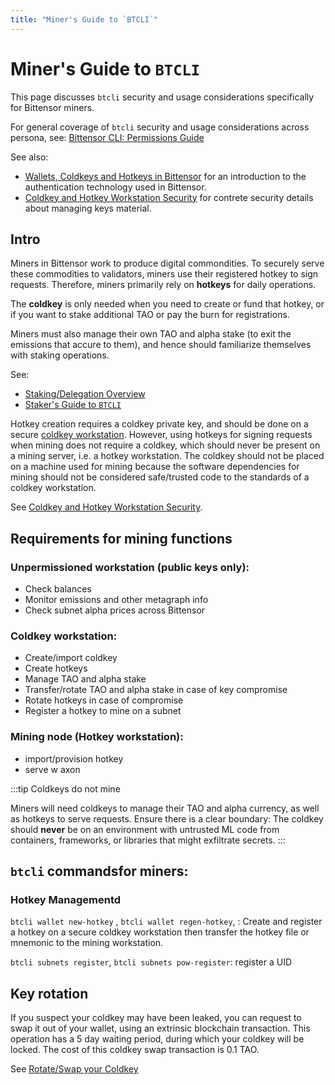 ```yaml
---
title: "Miner's Guide to `BTCLI`"
---
```


# Miner's Guide to `BTCLI`

This page discusses `btcli` security and usage considerations specifically for Bittensor miners.

For general coverage of `btcli` security and usage considerations across persona, see: [Bittensor CLI: Permissions Guide](../btcli-permissions)

See also:

- [Wallets, Coldkeys and Hotkeys in Bittensor](../getting-started/wallets) for an introduction to the authentication technology used in Bittensor.
- [Coldkey and Hotkey Workstation Security](../getting-started/coldkey-hotkey-security) for contrete security details about managing keys material.


## Intro

Miners in Bittensor work to produce digital commondities. To securely serve these commodities to validators, miners use their registered hotkey to sign requests. Therefore, miners primarily rely on **hotkeys** for daily operations.

The **coldkey** is only needed when you need to create or fund that hotkey, or if you want to stake additional TAO or pay the burn for registrations.


Miners must also manage their own TAO and alpha stake (to exit the emissions that accure to them), and hence should familiarize themselves with staking operations.

See:
- [Staking/Delegation Overview](../staking-and-delegation/delegation)
- [Staker's Guide to `BTCLI`](../staking-and-delegation/stakers-btcli-guide)


Hotkey creation requires a coldkey private key, and should be done on a secure [coldkey workstation](../getting-started/coldkey-hotkey-security#coldkey-workstation-security). However, using hotkeys for signing requests when mining does not require a coldkey, which should never be present on a mining server, i.e. a hotkey workstation. The coldkey should not be placed on a machine used for mining because the software dependencies for mining should not be considered safe/trusted code to the standards of a coldkey workstation. 

See [Coldkey and Hotkey Workstation Security](../getting-started/coldkey-hotkey-security).

## Requirements for mining functions

### Unpermissioned workstation (public keys only):
- Check balances
- Monitor emissions and other metagraph info
- Check subnet alpha prices across Bittensor

### Coldkey workstation:
- Create/import coldkey
- Create hotkeys
- Manage TAO and alpha stake
- Transfer/rotate TAO and alpha stake in case of key compromise
- Rotate hotkeys in case of compromise
- Register a hotkey to mine on a subnet

### Mining node (Hotkey workstation):
- import/provision hotkey
- serve w axon

:::tip Coldkeys do not mine

Miners will need coldkeys to manage their TAO and alpha currency, as well as hotkeys to serve requests. Ensure there is a clear boundary: The coldkey should **never** be on an environment with untrusted ML code from containers, frameworks, or libraries that might exfiltrate secrets.
:::

## `btcli` commandsfor miners:

### Hotkey Managementd

`btcli wallet new-hotkey` , `btcli wallet regen-hotkey`,  : Create and register a hotkey on a secure coldkey workstation  then transfer the hotkey file or mnemonic to the mining workstation. 

`btcli subnets register`, `btcli subnets pow-register`: register a UID


## Key rotation

If you suspect your coldkey may have been leaked, you can request to swap it out of your wallet, using an extrinsic blockchain transaction. This operation has a 5 day waiting period, during which your coldkey will be locked. The cost of this coldkey swap transaction is 0.1 TAO.

See [Rotate/Swap your Coldkey](../subnets/schedule-coldkey-swap)

